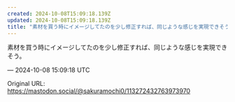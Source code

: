 ```yaml
---
created: 2024-10-08T15:09:18.139Z
updated: 2024-10-08T15:09:18.139Z
title: "素材を買う時にイメージしてたのを少し修正すれば、同じような感じを実現できそう。[...]"
---
```


<p>素材を買う時にイメージしてたのを少し修正すれば、同じような感じを実現できそう。</p>

&mdash; 2024-10-08 15:09:18 UTC

Original URL: https://mastodon.social/@sakuramochi0/113272432763973970
